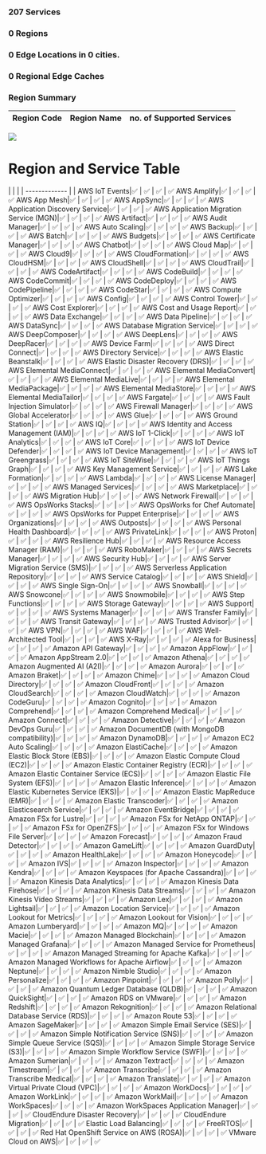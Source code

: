 ### 207 Services

###   0 Regions 
###   0 Edge Locations in 0 cities.
###   0 Regional Edge Caches
### Region Summary # 
| Region Code | Region Name | no. of Supported Services | 
| ------ | -------- | -------- | 


<img src='https://quickchart.io/chart/render/zf-ebd166d8-c13b-4444-b1d7-36d80809229e'>

# Region and Service Table # 
| |  |
| ------------- | |
AWS IoT Events|:white_check_mark: | :white_check_mark: | :white_check_mark: | :white_check_mark:
AWS Amplify|:white_check_mark: | :white_check_mark: | :white_check_mark: | :white_check_mark:
AWS App Mesh|:white_check_mark: | :white_check_mark: | :white_check_mark: | :white_check_mark:
AWS AppSync|:white_check_mark: | :white_check_mark: | :white_check_mark: | :white_check_mark:
AWS Application Discovery Service|:white_check_mark: | :white_check_mark: | :white_check_mark: | :white_check_mark:
AWS Application Migration Service (MGN)|:white_check_mark: | :white_check_mark: | :white_check_mark: | :white_check_mark:
AWS Artifact|:white_check_mark: | :white_check_mark: | :white_check_mark: | :white_check_mark:
AWS Audit Manager|:white_check_mark: | :white_check_mark: | :white_check_mark: | :white_check_mark:
AWS Auto Scaling|:white_check_mark: | :white_check_mark: | :white_check_mark: | :white_check_mark:
AWS Backup|:white_check_mark: | :white_check_mark: | :white_check_mark: | :white_check_mark:
AWS Batch|:white_check_mark: | :white_check_mark: | :white_check_mark: | :white_check_mark:
AWS Budgets|:white_check_mark: | :white_check_mark: | :white_check_mark: | :white_check_mark:
AWS Certificate Manager|:white_check_mark: | :white_check_mark: | :white_check_mark: | :white_check_mark:
AWS Chatbot|:white_check_mark: | :white_check_mark: | :white_check_mark: | :white_check_mark:
AWS Cloud Map|:white_check_mark: | :white_check_mark: | :white_check_mark: | :white_check_mark:
AWS Cloud9|:white_check_mark: | :white_check_mark: | :white_check_mark: | :white_check_mark:
AWS CloudFormation|:white_check_mark: | :white_check_mark: | :white_check_mark: | :white_check_mark:
AWS CloudHSM|:white_check_mark: | :white_check_mark: | :white_check_mark: | :white_check_mark:
AWS CloudShell|:white_check_mark: | :white_check_mark: | :white_check_mark: | :white_check_mark:
AWS CloudTrail|:white_check_mark: | :white_check_mark: | :white_check_mark: | :white_check_mark:
AWS CodeArtifact|:white_check_mark: | :white_check_mark: | :white_check_mark: | :white_check_mark:
AWS CodeBuild|:white_check_mark: | :white_check_mark: | :white_check_mark: | :white_check_mark:
AWS CodeCommit|:white_check_mark: | :white_check_mark: | :white_check_mark: | :white_check_mark:
AWS CodeDeploy|:white_check_mark: | :white_check_mark: | :white_check_mark: | :white_check_mark:
AWS CodePipeline|:white_check_mark: | :white_check_mark: | :white_check_mark: | :white_check_mark:
AWS CodeStar|:white_check_mark: | :white_check_mark: | :white_check_mark: | :white_check_mark:
AWS Compute Optimizer|:white_check_mark: | :white_check_mark: | :white_check_mark: | :white_check_mark:
AWS Config|:white_check_mark: | :white_check_mark: | :white_check_mark: | :white_check_mark:
AWS Control Tower|:white_check_mark: | :white_check_mark: | :white_check_mark: | :white_check_mark:
AWS Cost Explorer|:white_check_mark: | :white_check_mark: | :white_check_mark: | :white_check_mark:
AWS Cost and Usage Report|:white_check_mark: | :white_check_mark: | :white_check_mark: | :white_check_mark:
AWS Data Exchange|:white_check_mark: | :white_check_mark: | :white_check_mark: | :white_check_mark:
AWS Data Pipeline|:white_check_mark: | :white_check_mark: | :white_check_mark: | :white_check_mark:
AWS DataSync|:white_check_mark: | :white_check_mark: | :white_check_mark: | :white_check_mark:
AWS Database Migration Service|:white_check_mark: | :white_check_mark: | :white_check_mark: | :white_check_mark:
AWS DeepComposer|:white_check_mark: | :white_check_mark: | :white_check_mark: | :white_check_mark:
AWS DeepLens|:white_check_mark: | :white_check_mark: | :white_check_mark: | :white_check_mark:
AWS DeepRacer|:white_check_mark: | :white_check_mark: | :white_check_mark: | :white_check_mark:
AWS Device Farm|:white_check_mark: | :white_check_mark: | :white_check_mark: | :white_check_mark:
AWS Direct Connect|:white_check_mark: | :white_check_mark: | :white_check_mark: | :white_check_mark:
AWS Directory Service|:white_check_mark: | :white_check_mark: | :white_check_mark: | :white_check_mark:
AWS Elastic Beanstalk|:white_check_mark: | :white_check_mark: | :white_check_mark: | :white_check_mark:
AWS Elastic Disaster Recovery (DRS)|:white_check_mark: | :white_check_mark: | :white_check_mark: | :white_check_mark:
AWS Elemental MediaConnect|:white_check_mark: | :white_check_mark: | :white_check_mark: | :white_check_mark:
AWS Elemental MediaConvert|:white_check_mark: | :white_check_mark: | :white_check_mark: | :white_check_mark:
AWS Elemental MediaLive|:white_check_mark: | :white_check_mark: | :white_check_mark: | :white_check_mark:
AWS Elemental MediaPackage|:white_check_mark: | :white_check_mark: | :white_check_mark: | :white_check_mark:
AWS Elemental MediaStore|:white_check_mark: | :white_check_mark: | :white_check_mark: | :white_check_mark:
AWS Elemental MediaTailor|:white_check_mark: | :white_check_mark: | :white_check_mark: | :white_check_mark:
AWS Fargate|:white_check_mark: | :white_check_mark: | :white_check_mark: | :white_check_mark:
AWS Fault Injection Simulator|:white_check_mark: | :white_check_mark: | :white_check_mark: | :white_check_mark:
AWS Firewall Manager|:white_check_mark: | :white_check_mark: | :white_check_mark: | :white_check_mark:
AWS Global Accelerator|:white_check_mark: | :white_check_mark: | :white_check_mark: | :white_check_mark:
AWS Glue|:white_check_mark: | :white_check_mark: | :white_check_mark: | :white_check_mark:
AWS Ground Station|:white_check_mark: | :white_check_mark: | :white_check_mark: | :white_check_mark:
AWS IQ|:white_check_mark: | :white_check_mark: | :white_check_mark: | :white_check_mark:
AWS Identity and Access Management (IAM)|:white_check_mark: | :white_check_mark: | :white_check_mark: | :white_check_mark:
AWS IoT 1-Click|:white_check_mark: | :white_check_mark: | :white_check_mark: | :white_check_mark:
AWS IoT Analytics|:white_check_mark: | :white_check_mark: | :white_check_mark: | :white_check_mark:
AWS IoT Core|:white_check_mark: | :white_check_mark: | :white_check_mark: | :white_check_mark:
AWS IoT Device Defender|:white_check_mark: | :white_check_mark: | :white_check_mark: | :white_check_mark:
AWS IoT Device Management|:white_check_mark: | :white_check_mark: | :white_check_mark: | :white_check_mark:
AWS IoT Greengrass|:white_check_mark: | :white_check_mark: | :white_check_mark: | :white_check_mark:
AWS IoT SiteWise|:white_check_mark: | :white_check_mark: | :white_check_mark: | :white_check_mark:
AWS IoT Things Graph|:white_check_mark: | :white_check_mark: | :white_check_mark: | :white_check_mark:
AWS Key Management Service|:white_check_mark: | :white_check_mark: | :white_check_mark: | :white_check_mark:
AWS Lake Formation|:white_check_mark: | :white_check_mark: | :white_check_mark: | :white_check_mark:
AWS Lambda|:white_check_mark: | :white_check_mark: | :white_check_mark: | :white_check_mark:
AWS License Manager|:white_check_mark: | :white_check_mark: | :white_check_mark: | :white_check_mark:
AWS Managed Services|:white_check_mark: | :white_check_mark: | :white_check_mark: | :white_check_mark:
AWS Marketplace|:white_check_mark: | :white_check_mark: | :white_check_mark: | :white_check_mark:
AWS Migration Hub|:white_check_mark: | :white_check_mark: | :white_check_mark: | :white_check_mark:
AWS Network Firewall|:white_check_mark: | :white_check_mark: | :white_check_mark: | :white_check_mark:
AWS OpsWorks Stacks|:white_check_mark: | :white_check_mark: | :white_check_mark: | :white_check_mark:
AWS OpsWorks for Chef Automate|:white_check_mark: | :white_check_mark: | :white_check_mark: | :white_check_mark:
AWS OpsWorks for Puppet Enterprise|:white_check_mark: | :white_check_mark: | :white_check_mark: | :white_check_mark:
AWS Organizations|:white_check_mark: | :white_check_mark: | :white_check_mark: | :white_check_mark:
AWS Outposts|:white_check_mark: | :white_check_mark: | :white_check_mark: | :white_check_mark:
AWS Personal Health Dashboard|:white_check_mark: | :white_check_mark: | :white_check_mark: | :white_check_mark:
AWS PrivateLink|:white_check_mark: | :white_check_mark: | :white_check_mark: | :white_check_mark:
AWS Proton|:white_check_mark: | :white_check_mark: | :white_check_mark: | :white_check_mark:
AWS Resilience Hub|:white_check_mark: | :white_check_mark: | :white_check_mark: | :white_check_mark:
AWS Resource Access Manager (RAM)|:white_check_mark: | :white_check_mark: | :white_check_mark: | :white_check_mark:
AWS RoboMaker|:white_check_mark: | :white_check_mark: | :white_check_mark: | :white_check_mark:
AWS Secrets Manager|:white_check_mark: | :white_check_mark: | :white_check_mark: | :white_check_mark:
AWS Security Hub|:white_check_mark: | :white_check_mark: | :white_check_mark: | :white_check_mark:
AWS Server Migration Service (SMS)|:white_check_mark: | :white_check_mark: | :white_check_mark: | :white_check_mark:
AWS Serverless Application Repository|:white_check_mark: | :white_check_mark: | :white_check_mark: | :white_check_mark:
AWS Service Catalog|:white_check_mark: | :white_check_mark: | :white_check_mark: | :white_check_mark:
AWS Shield|:white_check_mark: | :white_check_mark: | :white_check_mark: | :white_check_mark:
AWS Single Sign-On|:white_check_mark: | :white_check_mark: | :white_check_mark: | :white_check_mark:
AWS Snowball|:white_check_mark: | :white_check_mark: | :white_check_mark: | :white_check_mark:
AWS Snowcone|:white_check_mark: | :white_check_mark: | :white_check_mark: | :white_check_mark:
AWS Snowmobile|:white_check_mark: | :white_check_mark: | :white_check_mark: | :white_check_mark:
AWS Step Functions|:white_check_mark: | :white_check_mark: | :white_check_mark: | :white_check_mark:
AWS Storage Gateway|:white_check_mark: | :white_check_mark: | :white_check_mark: | :white_check_mark:
AWS Support|:white_check_mark: | :white_check_mark: | :white_check_mark: | :white_check_mark:
AWS Systems Manager|:white_check_mark: | :white_check_mark: | :white_check_mark: | :white_check_mark:
AWS Transfer Family|:white_check_mark: | :white_check_mark: | :white_check_mark: | :white_check_mark:
AWS Transit Gateway|:white_check_mark: | :white_check_mark: | :white_check_mark: | :white_check_mark:
AWS Trusted Advisor|:white_check_mark: | :white_check_mark: | :white_check_mark: | :white_check_mark:
AWS VPN|:white_check_mark: | :white_check_mark: | :white_check_mark: | :white_check_mark:
AWS WAF|:white_check_mark: | :white_check_mark: | :white_check_mark: | :white_check_mark:
AWS Well-Architected Tool|:white_check_mark: | :white_check_mark: | :white_check_mark: | :white_check_mark:
AWS X-Ray|:white_check_mark: | :white_check_mark: | :white_check_mark: | :white_check_mark:
Alexa for Business|:white_check_mark: | :white_check_mark: | :white_check_mark: | :white_check_mark:
Amazon API Gateway|:white_check_mark: | :white_check_mark: | :white_check_mark: | :white_check_mark:
Amazon AppFlow|:white_check_mark: | :white_check_mark: | :white_check_mark: | :white_check_mark:
Amazon AppStream 2.0|:white_check_mark: | :white_check_mark: | :white_check_mark: | :white_check_mark:
Amazon Athena|:white_check_mark: | :white_check_mark: | :white_check_mark: | :white_check_mark:
Amazon Augmented AI (A2I)|:white_check_mark: | :white_check_mark: | :white_check_mark: | :white_check_mark:
Amazon Aurora|:white_check_mark: | :white_check_mark: | :white_check_mark: | :white_check_mark:
Amazon Braket|:white_check_mark: | :white_check_mark: | :white_check_mark: | :white_check_mark:
Amazon Chime|:white_check_mark: | :white_check_mark: | :white_check_mark: | :white_check_mark:
Amazon Cloud Directory|:white_check_mark: | :white_check_mark: | :white_check_mark: | :white_check_mark:
Amazon CloudFront|:white_check_mark: | :white_check_mark: | :white_check_mark: | :white_check_mark:
Amazon CloudSearch|:white_check_mark: | :white_check_mark: | :white_check_mark: | :white_check_mark:
Amazon CloudWatch|:white_check_mark: | :white_check_mark: | :white_check_mark: | :white_check_mark:
Amazon CodeGuru|:white_check_mark: | :white_check_mark: | :white_check_mark: | :white_check_mark:
Amazon Cognito|:white_check_mark: | :white_check_mark: | :white_check_mark: | :white_check_mark:
Amazon Comprehend|:white_check_mark: | :white_check_mark: | :white_check_mark: | :white_check_mark:
Amazon Comprehend Medical|:white_check_mark: | :white_check_mark: | :white_check_mark: | :white_check_mark:
Amazon Connect|:white_check_mark: | :white_check_mark: | :white_check_mark: | :white_check_mark:
Amazon Detective|:white_check_mark: | :white_check_mark: | :white_check_mark: | :white_check_mark:
Amazon DevOps Guru|:white_check_mark: | :white_check_mark: | :white_check_mark: | :white_check_mark:
Amazon DocumentDB (with MongoDB compatibility)|:white_check_mark: | :white_check_mark: | :white_check_mark: | :white_check_mark:
Amazon DynamoDB|:white_check_mark: | :white_check_mark: | :white_check_mark: | :white_check_mark:
Amazon EC2 Auto Scaling|:white_check_mark: | :white_check_mark: | :white_check_mark: | :white_check_mark:
Amazon ElastiCache|:white_check_mark: | :white_check_mark: | :white_check_mark: | :white_check_mark:
Amazon Elastic Block Store (EBS)|:white_check_mark: | :white_check_mark: | :white_check_mark: | :white_check_mark:
Amazon Elastic Compute Cloud (EC2)|:white_check_mark: | :white_check_mark: | :white_check_mark: | :white_check_mark:
Amazon Elastic Container Registry (ECR)|:white_check_mark: | :white_check_mark: | :white_check_mark: | :white_check_mark:
Amazon Elastic Container Service (ECS)|:white_check_mark: | :white_check_mark: | :white_check_mark: | :white_check_mark:
Amazon Elastic File System (EFS)|:white_check_mark: | :white_check_mark: | :white_check_mark: | :white_check_mark:
Amazon Elastic Inference|:white_check_mark: | :white_check_mark: | :white_check_mark: | :white_check_mark:
Amazon Elastic Kubernetes Service (EKS)|:white_check_mark: | :white_check_mark: | :white_check_mark: | :white_check_mark:
Amazon Elastic MapReduce (EMR)|:white_check_mark: | :white_check_mark: | :white_check_mark: | :white_check_mark:
Amazon Elastic Transcoder|:white_check_mark: | :white_check_mark: | :white_check_mark: | :white_check_mark:
Amazon Elasticsearch Service|:white_check_mark: | :white_check_mark: | :white_check_mark: | :white_check_mark:
Amazon EventBridge|:white_check_mark: | :white_check_mark: | :white_check_mark: | :white_check_mark:
Amazon FSx for Lustre|:white_check_mark: | :white_check_mark: | :white_check_mark: | :white_check_mark:
Amazon FSx for NetApp ONTAP|:white_check_mark: | :white_check_mark: | :white_check_mark: | :white_check_mark:
Amazon FSx for OpenZFS|:white_check_mark: | :white_check_mark: | :white_check_mark: | :white_check_mark:
Amazon FSx for Windows File Server|:white_check_mark: | :white_check_mark: | :white_check_mark: | :white_check_mark:
Amazon Forecast|:white_check_mark: | :white_check_mark: | :white_check_mark: | :white_check_mark:
Amazon Fraud Detector|:white_check_mark: | :white_check_mark: | :white_check_mark: | :white_check_mark:
Amazon GameLift|:white_check_mark: | :white_check_mark: | :white_check_mark: | :white_check_mark:
Amazon GuardDuty|:white_check_mark: | :white_check_mark: | :white_check_mark: | :white_check_mark:
Amazon HealthLake|:white_check_mark: | :white_check_mark: | :white_check_mark: | :white_check_mark:
Amazon Honeycode|:white_check_mark: | :white_check_mark: | :white_check_mark: | :white_check_mark:
Amazon IVS|:white_check_mark: | :white_check_mark: | :white_check_mark: | :white_check_mark:
Amazon Inspector|:white_check_mark: | :white_check_mark: | :white_check_mark: | :white_check_mark:
Amazon Kendra|:white_check_mark: | :white_check_mark: | :white_check_mark: | :white_check_mark:
Amazon Keyspaces (for Apache Cassandra)|:white_check_mark: | :white_check_mark: | :white_check_mark: | :white_check_mark:
Amazon Kinesis Data Analytics|:white_check_mark: | :white_check_mark: | :white_check_mark: | :white_check_mark:
Amazon Kinesis Data Firehose|:white_check_mark: | :white_check_mark: | :white_check_mark: | :white_check_mark:
Amazon Kinesis Data Streams|:white_check_mark: | :white_check_mark: | :white_check_mark: | :white_check_mark:
Amazon Kinesis Video Streams|:white_check_mark: | :white_check_mark: | :white_check_mark: | :white_check_mark:
Amazon Lex|:white_check_mark: | :white_check_mark: | :white_check_mark: | :white_check_mark:
Amazon Lightsail|:white_check_mark: | :white_check_mark: | :white_check_mark: | :white_check_mark:
Amazon Location Service|:white_check_mark: | :white_check_mark: | :white_check_mark: | :white_check_mark:
Amazon Lookout for Metrics|:white_check_mark: | :white_check_mark: | :white_check_mark: | :white_check_mark:
Amazon Lookout for Vision|:white_check_mark: | :white_check_mark: | :white_check_mark: | :white_check_mark:
Amazon Lumberyard|:white_check_mark: | :white_check_mark: | :white_check_mark: | :white_check_mark:
Amazon MQ|:white_check_mark: | :white_check_mark: | :white_check_mark: | :white_check_mark:
Amazon Macie|:white_check_mark: | :white_check_mark: | :white_check_mark: | :white_check_mark:
Amazon Managed Blockchain|:white_check_mark: | :white_check_mark: | :white_check_mark: | :white_check_mark:
Amazon Managed Grafana|:white_check_mark: | :white_check_mark: | :white_check_mark: | :white_check_mark:
Amazon Managed Service for Prometheus|:white_check_mark: | :white_check_mark: | :white_check_mark: | :white_check_mark:
Amazon Managed Streaming for Apache Kafka|:white_check_mark: | :white_check_mark: | :white_check_mark: | :white_check_mark:
Amazon Managed Workflows for Apache Airflow|:white_check_mark: | :white_check_mark: | :white_check_mark: | :white_check_mark:
Amazon Neptune|:white_check_mark: | :white_check_mark: | :white_check_mark: | :white_check_mark:
Amazon Nimble Studio|:white_check_mark: | :white_check_mark: | :white_check_mark: | :white_check_mark:
Amazon Personalize|:white_check_mark: | :white_check_mark: | :white_check_mark: | :white_check_mark:
Amazon Pinpoint|:white_check_mark: | :white_check_mark: | :white_check_mark: | :white_check_mark:
Amazon Polly|:white_check_mark: | :white_check_mark: | :white_check_mark: | :white_check_mark:
Amazon Quantum Ledger Database (QLDB)|:white_check_mark: | :white_check_mark: | :white_check_mark: | :white_check_mark:
Amazon QuickSight|:white_check_mark: | :white_check_mark: | :white_check_mark: | :white_check_mark:
Amazon RDS on VMware|:white_check_mark: | :white_check_mark: | :white_check_mark: | :white_check_mark:
Amazon Redshift|:white_check_mark: | :white_check_mark: | :white_check_mark: | :white_check_mark:
Amazon Rekognition|:white_check_mark: | :white_check_mark: | :white_check_mark: | :white_check_mark:
Amazon Relational Database Service (RDS)|:white_check_mark: | :white_check_mark: | :white_check_mark: | :white_check_mark:
Amazon Route 53|:white_check_mark: | :white_check_mark: | :white_check_mark: | :white_check_mark:
Amazon SageMaker|:white_check_mark: | :white_check_mark: | :white_check_mark: | :white_check_mark:
Amazon Simple Email Service (SES)|:white_check_mark: | :white_check_mark: | :white_check_mark: | :white_check_mark:
Amazon Simple Notification Service (SNS)|:white_check_mark: | :white_check_mark: | :white_check_mark: | :white_check_mark:
Amazon Simple Queue Service (SQS)|:white_check_mark: | :white_check_mark: | :white_check_mark: | :white_check_mark:
Amazon Simple Storage Service (S3)|:white_check_mark: | :white_check_mark: | :white_check_mark: | :white_check_mark:
Amazon Simple Workflow Service (SWF)|:white_check_mark: | :white_check_mark: | :white_check_mark: | :white_check_mark:
Amazon Sumerian|:white_check_mark: | :white_check_mark: | :white_check_mark: | :white_check_mark:
Amazon Textract|:white_check_mark: | :white_check_mark: | :white_check_mark: | :white_check_mark:
Amazon Timestream|:white_check_mark: | :white_check_mark: | :white_check_mark: | :white_check_mark:
Amazon Transcribe|:white_check_mark: | :white_check_mark: | :white_check_mark: | :white_check_mark:
Amazon Transcribe Medical|:white_check_mark: | :white_check_mark: | :white_check_mark: | :white_check_mark:
Amazon Translate|:white_check_mark: | :white_check_mark: | :white_check_mark: | :white_check_mark:
Amazon Virtual Private Cloud (VPC)|:white_check_mark: | :white_check_mark: | :white_check_mark: | :white_check_mark:
Amazon WorkDocs|:white_check_mark: | :white_check_mark: | :white_check_mark: | :white_check_mark:
Amazon WorkLink|:white_check_mark: | :white_check_mark: | :white_check_mark: | :white_check_mark:
Amazon WorkMail|:white_check_mark: | :white_check_mark: | :white_check_mark: | :white_check_mark:
Amazon WorkSpaces|:white_check_mark: | :white_check_mark: | :white_check_mark: | :white_check_mark:
Amazon WorkSpaces Application Manager|:white_check_mark: | :white_check_mark: | :white_check_mark: | :white_check_mark:
CloudEndure Disaster Recovery|:white_check_mark: | :white_check_mark: | :white_check_mark: | :white_check_mark:
CloudEndure Migration|:white_check_mark: | :white_check_mark: | :white_check_mark: | :white_check_mark:
Elastic Load Balancing|:white_check_mark: | :white_check_mark: | :white_check_mark: | :white_check_mark:
FreeRTOS|:white_check_mark: | :white_check_mark: | :white_check_mark: | :white_check_mark:
Red Hat OpenShift Service on AWS (ROSA)|:white_check_mark: | :white_check_mark: | :white_check_mark: | :white_check_mark:
VMware Cloud on AWS|:white_check_mark: | :white_check_mark: | :white_check_mark: | :white_check_mark:
